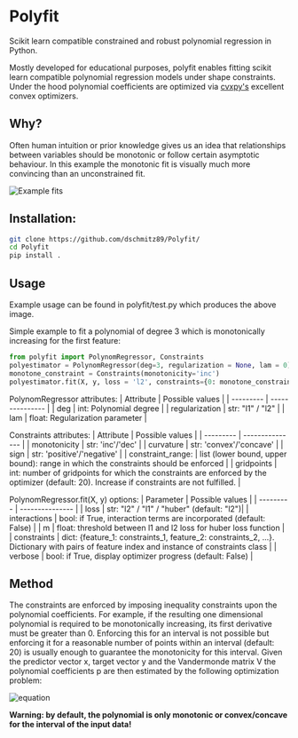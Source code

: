 # Polyfit
Scikit learn compatible constrained and robust polynomial regression in Python. 

Mostly developed for educational purposes, polyfit enables fitting scikit learn compatible polynomial regression models under shape constraints.
Under the hood polynomial coefficients are optimized via [cvxpy's](https://github.com/cvxgrp/cvxpy) excellent convex optimizers. 

## Why?
Often human intuition or prior knowledge gives us an idea that relationships between variables should be monotonic or follow certain asymptotic behaviour. In this example the monotonic fit is visually much more convincing than an unconstrained fit. 

![Example fits](https://github.com/dschmitz89/Polyfit/blob/Multidimensional/Example_Monotonic.png)

## Installation: 

```bash
git clone https://github.com/dschmitz89/Polyfit/
cd Polyfit
pip install .
```

## Usage
Example usage can be found in polyfit/test.py which produces the above image.

Simple example to fit a polynomial of degree 3 which is monotonically increasing for the first feature:
```python
from polyfit import PolynomRegressor, Constraints
polyestimator = PolynomRegressor(deg=3, regularization = None, lam = 0)
monotone_constraint = Constraints(monotonicity='inc')
polyestimator.fit(X, y, loss = 'l2', constraints={0: monotone_constraint})
```

PolynomRegressor attributes:
| Attribute | Possible values |
| --------- | --------------- |
| deg       | int: Polynomial degree |
| regularization | str: "l1" / "l2" |
| lam | float: Regularization parameter |

Constraints attributes:
| Attribute | Possible values |
| --------- | --------------- |
| monotonicity       | str: 'inc'/'dec' |
| curvature | str: 'convex'/'concave' |
| sign | str: 'positive'/'negative' |
| constraint_range: | list (lower bound, upper bound): range in which the constraints should be enforced |
| gridpoints | int: number of gridpoints for which the constraints are enforced by the optimizer (default: 20). Increase if constraints are not fulfilled. |

PolynomRegressor.fit(X, y) options:
| Parameter | Possible values |
| --------- | --------------- |
| loss      | str: "l2" / "l1" / "huber" (default: "l2")|
| interactions | bool: if True, interaction terms are incorporated (default: False) |
| m            | float: threshold between l1 and l2 loss for huber loss function |
| constraints | dict: {feature_1: constraints_1, feature_2: constraints_2, ...}. Dictionary with pairs of feature index and instance of constraints class |
| verbose | bool: if True, display optimizer progress (default: False) |

## Method
The constraints are enforced by imposing inequality constraints upon the polynomial coefficients. For example, if the resulting one dimensional polynomial is required to be monotonically increasing, its first derivative must be greater than 0. Enforcing this for an interval is not possible but enforcing it for a reasonable number of points within an interval (default: 20) is usually enough to guarantee the monotonicity for this interval. Given the predictor vector x, target vector y and the Vandermonde matrix V the polynomial coefficients p are then estimated by the following optimization problem:

![equation](https://latex.codecogs.com/png.latex?\underset{p}{\mathrm{argmin}}||V(x)p-y||^2=0&space;\\&space;\text{s.&space;t.&space;}\left|\frac{\partial&space;V(x)}{\partial&space;x}p\right|_{x_i}\geq&space;0\&space;\forall&space;x_i)

**Warning: by default, the polynomial is only monotonic or convex/concave for the interval of the input data!**
